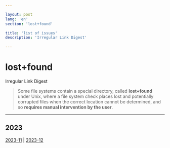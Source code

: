 ```yaml
---

layout: post
lang: 'en'
section: 'lost+found'

title: 'list of issues'
description: 'Irregular Link Digest'

---
```


# lost+found

Irregular Link Digest

> Some file systems contain a special directory,
> called **lost+found** under Unix, where a file system check
> places lost and potentially corrupted files when the correct location
> cannot be determined, and so **requires manual intervention by the user**.

---

## 2023

[2023-11]() | [2023-12]()
